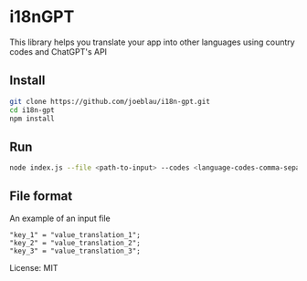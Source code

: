 # i18nGPT

This library helps you translate your app into other languages using country codes and ChatGPT's API

## Install

```bash
git clone https://github.com/joeblau/i18n-gpt.git
cd i18n-gpt
npm install
```

## Run

```bash
node index.js --file <path-to-input> --codes <language-codes-comma-separated>
```

## File format

An example of an input file

```
"key_1" = "value_translation_1";
"key_2" = "value_translation_2";
"key_3" = "value_translation_3";
```

License: MIT

